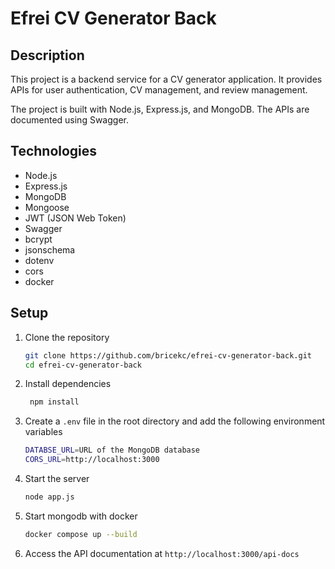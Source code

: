 # Efrei CV Generator Back

## Description

This project is a backend service for a CV generator application. It provides APIs for user authentication, CV management, and review management.

The project is built with Node.js, Express.js, and MongoDB. The APIs are documented using Swagger.

## Technologies

- Node.js
- Express.js
- MongoDB
- Mongoose
- JWT (JSON Web Token)
- Swagger
- bcrypt
- jsonschema
- dotenv
- cors
- docker

## Setup

1. Clone the repository
   ```bash
   git clone https://github.com/bricekc/efrei-cv-generator-back.git
   cd efrei-cv-generator-back
   ```

2. Install dependencies
   ```bash
    npm install
    ```

3. Create a `.env` file in the root directory and add the following environment variables
    ```bash
    DATABSE_URL=URL of the MongoDB database
    CORS_URL=http://localhost:3000
    ```
4. Start the server
   ```bash
   node app.js
   ```

5. Start mongodb with docker
   ```bash
   docker compose up --build
   ```

6. Access the API documentation at `http://localhost:3000/api-docs`